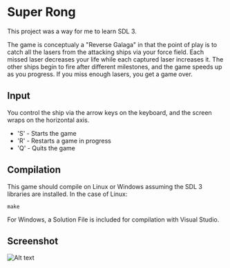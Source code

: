 # Super Rong

This project was a way for me to learn SDL 3. 

The game is conceptualy a "Reverse Galaga" in that the point of play is to catch all the lasers from the attacking ships via your force field. Each missed laser decreases your life while each captured laser increases it. The other ships begin to fire after different milestones, and the game speeds up as you progress. If you miss enough lasers, you get a game over. 

## Input
You control the ship via the arrow keys on the keyboard, and the screen wraps on the horizontal axis. 
- 'S' - Starts the game
- 'R' - Restarts a game in progress
- 'Q' - Quits the game

## Compilation
This game should compile on Linux or Windows assuming the SDL 3 libraries are installed. In the case of Linux:

```make```

For Windows, a Solution File is included for compilation with Visual Studio. 

## Screenshot

![Alt text](screenshot/super_rong.png "Gameplay")
